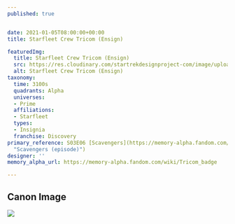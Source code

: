 ```yaml
---
published: true


date: 2021-01-05T08:00:00+00:00
title: Starfleet Crew Tricom (Ensign)

featuredImg:
  title: Starfleet Crew Tricom (Ensign)
  src: https://res.cloudinary.com/startrekdesignproject-com/image/upload/v1612224210/StarfleetTricomm_Ensign.png
  alt: Starfleet Crew Tricom (Ensign)
taxonomy:
  time: 3100s
  quadrants: Alpha
  universes:
  - Prime
  affiliations:
  - Starfleet
  types:
  - Insignia
  franchise: Discovery
primary_reference: S03E06 [Scavengers](https://memory-alpha.fandom.com/wiki/Scavengers_(episode)
  "Scavengers (episode)")
designer: ''
memory_alpha_url: https://memory-alpha.fandom.com/wiki/Tricom_badge

---
```

## Canon Image

![](https://res.cloudinary.com/startrekdesignproject-com/image/upload/v1612224210/StarfleetTricomm_Ensign_-DSC3x6-1.jpg)